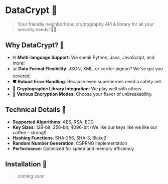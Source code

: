 # DataCrypt 🔐

> Your friendly neighborhood cryptography API & library for all your security needs! 🦸‍♀️

## Why DataCrypt? 🤔

- 🌐 **Multi-language Support**: We speak Python, Java, JavaScript, and more!
- 📊 **Data Format Flexibility**: JSON, XML, or carrier pigeon? We've got you covered.
- 🛡️ **Robust Error Handling**: Because even superheroes need a safety net.
- 🤝 **Cryptographic Library Integration**: We play well with others.
- 🔢 **Various Encryption Modes**: Choose your flavor of unbreakability.

## Technical Details 🧠

- **Supported Algorithms**: AES, RSA, ECC
- **Key Sizes**: 128-bit, 256-bit, 4096-bit (We like our keys like we like our coffee - strong!)
- **Hashing Functions**: SHA-256, SHA-3, Blake2
- **Random Number Generation**: CSPRNG implementation
- **Performance**: Optimized for speed and memory efficiency

## Installation 🚀

> coming soon 

